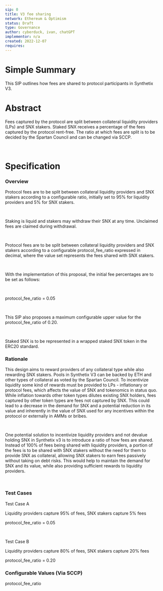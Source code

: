 ```yaml
---
sip: 0
title: V3 fee sharing
network: Ethereum & Optimism
status: Draft
type: Governance
author: cyberduck, ivan, chatGPT
implementor: n/a
created: 2022-12-07
requires: 
---
```


# Simple Summary

<p>This SIP outlines how fees are shared to protocol participants in Synthetix V3.</p>

# Abstract

<p>Fees captured by the protocol are split between collateral liquidity providers (LPs) and SNX stakers. Staked SNX receives a percentage of the fees captured by the protocol rent-free. The ratio at which fees are split is to be decided by the Spartan Council and can be changed via SCCP.</p><p><br></p>

# Specification


### Overview

<p>Protocol fees are to be split between collateral liquidity providers and SNX stakers according to a configurable ratio, initially set to 95% for liquidity providers and 5% for SNX stakers.</p><p><br></p><p>Staking is liquid and stakers may withdraw their SNX at any time. Unclaimed fees are claimed during withdrawal.&nbsp;</p><p><br></p><p>Protocol fees are to be split between collateral liquidity providers and SNX stakers according to a configurable protocol_fee_ratio expressed in decimal, where the value set represents the fees shared with SNX stakers.&nbsp;</p><p><br></p><p>With the implementation of this proposal, the initial fee percentages are to be set as follows:</p><p><br></p><p>protocol_fee_ratio = 0.05</p><p><br></p><p>This SIP also proposes a maximum configurable upper value for the protocol_fee_ratio of 0.20.&nbsp;</p><p><br></p><p>Staked SNX is to be represented in a wrapped staked SNX token in the ERC20 standard.&nbsp;</p>

### Rationale

<p>This design aims to reward providers of any collateral type while also rewarding SNX stakers.&nbsp;Pools in Synthetix V3 can be backed by ETH and other types of collateral as voted by the Spartan Council. To incentivize liquidity some kind of rewards must be provided to LPs - inflationary or protocol fees, which affects the value of SNX and tokenomics in status quo. While inflation towards other token types dilutes existing SNX holders, fees captured by other token types are fees not captured by SNX. This could lead to a decrease in the demand for SNX and a potential reduction in its value and inherently in the value of SNX used for any incentives within the protocol or externally in AMMs or bribes.&nbsp;</p><p><br></p><p>One potential solution to incentivize liquidity providers and not devalue holding SNX in Synthetix v3 is to introduce a ratio of how fees are shared. Instead of 100% of fees being shared with liquidity providers, a portion of the fees is to be shared with SNX stakers without the need for them to provide SNX as collateral, allowing SNX stakers to earn fees passively without taking on debt risks. This would help to maintain the demand for SNX and its value, while also providing sufficient rewards to liquidity providers.&nbsp;</p><p><br></p>

### Test Cases

<p>Test Case A</p><p>Liquidity providers capture 95% of fees, SNX stakers capture 5% fees</p><p>protocol_fee_ratio = 0.05</p><p><br></p><p>Test Case B</p><p>Liquidity providers capture 80% of fees, SNX stakers capture 20% fees</p><p>protocol_fee_ratio = 0.20</p>


### Configurable Values (Via SCCP)

<p>protocol_fee_ratio</p>